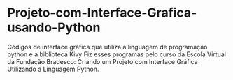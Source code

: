 # Projeto-com-Interface-Grafica-usando-Python
Códigos de interface gráfica que utiliza a linguagem de programação python e a biblioteca Kivy
Fiz esses programas pelo curso da Escola Virtual da Fundação Bradesco: Criando um Projeto com Interface Gráfica Utilizando a Linguagem Python.

